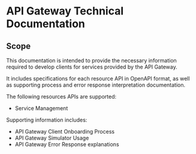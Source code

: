 # API Gateway Technical Documentation

## Scope

This documentation is intended to provide the necessary information required to develop clients for services provided by the API Gateway.

It includes specifications for each resource API in OpenAPI format, as well as supporting process and error response interpretation documentation.

The following resources APIs are supported:

- Service Management

Supporting information includes:

- API Gateway Client Onboarding Process
- API Gateway Simulator Usage
- API Gateway Error Response explanations
